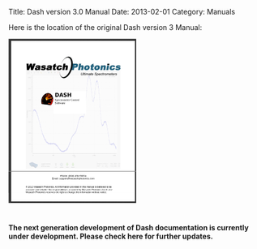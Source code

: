 Title: Dash version 3.0 Manual
Date: 2013-02-01
Category: Manuals

Here is the location of the original Dash version 3 Manual:


<div class="container">
    <div class="row">
        <div class="col-sm-3">
            <a href="/files/Dash Version 3 Manual.pdf"><img src="/images/dash_manual_cover_thumbnail.png"></a>
        </div>
        <div class="col-lg-3">
        </div>
    </div>
</div>

<BR>

#### The next generation development of Dash documentation is currently under development. Please check here for further updates.
